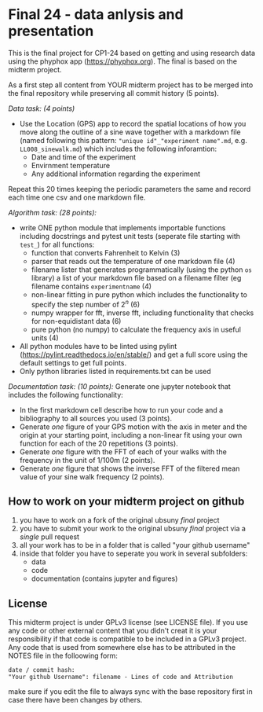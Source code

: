 # Final 24 - data anlysis and presentation

This is the final project for CP1-24 based on getting and using research data using the phyphox app (https://phyphox.org).
The final is based on the midterm project.

As a first step all content from YOUR midterm project has to be merged into the final repository while preserving all commit history (5 points).

*Data task: (4 points)*
- Use the Location (GPS) app to record the spatial locations of how you move along the outline of a sine wave together with a markdown file (named following this pattern: `"unique id"_"experiment name".md`, e.g. `LL008_sinewalk.md`) which includes the following inforamtion:
   - Date and time of the experiment
   - Envirnment temperature
   - Any additional information regarding the experiment
 
Repeat this 20 times keeping the periodic parameters the same and record each time one csv and one markdown file.

*Algorithm  task: (28 points):*
- write ONE python module that implements importable functions including docstrings and pytest unit tests (seperate file starting with `test_`) for all functions:
   - function that converts Fahrenheit to Kelvin (3)
   - parser that reads out the temperature of one markdown file (4)
   - filename lister that generates programmatically (using the python `os` library) a list of your markdown file based on a filename filter (eg filename contains `experimentname` (4)
   - non-linear fitting in pure python which includes the functionality to specify the step number of $2^n$ (6)
   - numpy wrapper for fft, inverse fft, including functionality that checks for non-equidistant data (6)
   - pure python (no numpy) to calculate the frequency axis in useful units (4)
- All python modules have to be linted using pylint (https://pylint.readthedocs.io/en/stable/) and get a full score using the default settings to get full points.
- Only python libraries listed in requirements.txt can be used

*Documentation task: (10 points):*
Generate one jupyter notebook that includes the following functionality:
- In the first markdown cell describe how to run your code and a bibliography to all sources you used (3 points).
- Generate *one* figure of your GPS motion with the axis in meter and the origin at your starting point, including a non-linear fit using your own function for each of the 20 repetitions (3 points).
- Generate *one* figure with the FFT of each of your walks with the frequency in the unit of 1/100m (2 points).
- Generate *one* figure that shows the inverse FFT of the filtered mean value of your sine walk frequency (2 points).

## How to work on your midterm project on github

1. you have to work on a fork of the original ubsuny *final* project
2. you have to submit your work to the original ubsuny *final* project via a *single* pull request
3. all your work has to be in a folder that is called "your github username"
4. inside that folder you have to seperate you work in several subfolders:
     - data
     - code
     - documentation (contains jupyter and figures)



## License
This midterm project is under GPLv3 license (see LICENSE file).
If you use any code or other external content that you didn't creat it is your responsibility if that code is compatible to be included in a GPLv3 project. Any code that is used from somewhere else has to be attributed in the NOTES file in the folloowing form:

``` text
date / commit hash:
"Your github Username": filename - Lines of code and Attribution
```
 make sure if you edit the file to always sync with the base repository first in case there have been changes by others.
